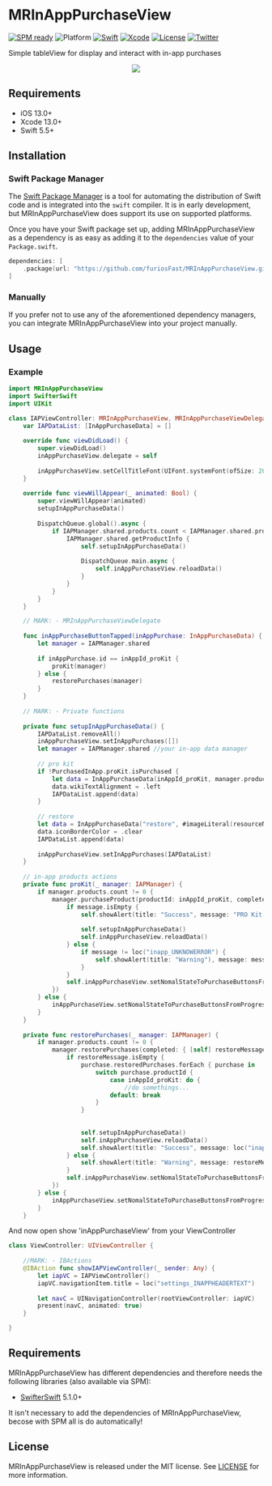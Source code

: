 # MRInAppPurchaseView

[![SPM ready](https://img.shields.io/badge/SPM-ready-orange.svg)](https://swift.org/package-manager/)
![Platform](https://img.shields.io/badge/platforms-iOS%2013.0-F28D00.svg)
[![Swift](https://img.shields.io/badge/Swift-5.5-orange.svg)](https://swift.org)
[![Xcode](https://img.shields.io/badge/Xcode-13.0-blue.svg)](https://developer.apple.com/xcode)
[![License](https://img.shields.io/cocoapods/l/Pastel.svg?style=flat)](https://github.com/furiosFast/MRInAppPurchaseView/blob/main/LICENSE)
[![Twitter](https://img.shields.io/badge/twitter-@FastDevsProject-blue.svg?style=flat)](https://twitter.com/FastDevsProject)

Simple tableView for display and interact with in-app purchases
    
<p align="center" width="100%">
    <img src="https://github.com/furiosFast/MRInAppPurchaseView/blob/main/Assets/screen.png?raw=true">
</p>
    
## Requirements

- iOS 13.0+
- Xcode 13.0+
- Swift 5.5+

## Installation

### Swift Package Manager

The [Swift Package Manager](https://swift.org/package-manager/) is a tool for automating the distribution of Swift code and is integrated into the `swift` compiler. It is in early development, but MRInAppPurchaseView does support its use on supported platforms.

Once you have your Swift package set up, adding MRInAppPurchaseView as a dependency is as easy as adding it to the `dependencies` value of your `Package.swift`.

```swift
dependencies: [
    .package(url: "https://github.com/furiosFast/MRInAppPurchaseView.git", from: "1.0.0")
]
```

### Manually

If you prefer not to use any of the aforementioned dependency managers, you can integrate MRInAppPurchaseView into your project manually.

## Usage

### Example

```swift
import MRInAppPurchaseView
import SwifterSwift
import UIKit

class IAPViewController: MRInAppPurchaseView, MRInAppPurchaseViewDelegate {
    var IAPDataList: [InAppPurchaseData] = []
    
    override func viewDidLoad() {
        super.viewDidLoad()
        inAppPurchaseView.delegate = self
        
        inAppPurchaseView.setCellTitleFont(UIFont.systemFont(ofSize: 20))
    }
    
    override func viewWillAppear(_ animated: Bool) {
        super.viewWillAppear(animated)                
        setupInAppPurchaseData()
        
        DispatchQueue.global().async {
            if IAPManager.shared.products.count < IAPManager.shared.productIDS.count {
                IAPManager.shared.getProductInfo {
                    self.setupInAppPurchaseData()
                    
                    DispatchQueue.main.async {
                        self.inAppPurchaseView.reloadData()
                    }
                }
            }
        }
    }

    // MARK: - MRInAppPurchaseViewDelegate
    
    func inAppPurchaseButtonTapped(inAppPurchase: InAppPurchaseData) {
        let manager = IAPManager.shared
        
        if inAppPurchase.id == inAppId_proKit {
            proKit(manager)
        } else {
            restorePurchases(manager)
        }
    }
    
    // MARK: - Private functions
    
    private func setupInAppPurchaseData() {
        IAPDataList.removeAll()
        inAppPurchaseView.setInAppPurchases([])
        let manager = IAPManager.shared //your in-app data manager
        
        // pro kit
        if !PurchasedInApp.proKit.isPurchased {
            let data = InAppPurchaseData(inAppId_proKit, manager.productIcons[inAppId_proKit]!, loc("settings_PROKIT"), loc("settings_PROKITWIKI"), loc("inapp_BUY").uppercased())
            data.wikiTextAlignment = .left
            IAPDataList.append(data)
        }
        
        // restore
        let data = InAppPurchaseData("restore", #imageLiteral(resourceName: "restore in-app"), loc("settings_RESTOREINAPP"), nil, loc("inapp_RESTORE").uppercased())
        data.iconBorderColor = .clear
        IAPDataList.append(data)
        
        inAppPurchaseView.setInAppPurchases(IAPDataList)
    }
    
    // in-app products actions
    private func proKit(_ manager: IAPManager) {
        if manager.products.count != 0 {
            manager.purchaseProduct(productId: inAppId_proKit, completed: { message in
                if message.isEmpty {
                    self.showAlert(title: "Success", message: "PRO Kit purchased", buttonTitles: ["OK"])
                
                    self.setupInAppPurchaseData()
                    self.inAppPurchaseView.reloadData()
                } else {
                    if message != loc("inapp_UNKNOWERROR") {
                        self.showAlert(title: "Warning"), message: message, buttonTitles: ["OK"])
                    }
                }
                self.inAppPurchaseView.setNomalStateToPurchaseButtonsFromProgress()
            })
        } else {
            inAppPurchaseView.setNomalStateToPurchaseButtonsFromProgress()
        }
    }
    
    private func restorePurchases(_ manager: IAPManager) {
        if manager.products.count != 0 {
            manager.restorePurchases(completed: { [self] restoreMessage, purchase in
                if restoreMessage.isEmpty {
                    purchase.restoredPurchases.forEach { purchase in
                        switch purchase.productId {
                            case inAppId_proKit: do {
                                //do somethings...
                            default: break
                        }
                    }
                    
                    
                    self.setupInAppPurchaseData()
                    self.inAppPurchaseView.reloadData()
                    self.showAlert(title: "Success", message: loc("inapp_RESTORESUCCESS"), buttonTitles: ["OK"])
                } else {
                    self.showAlert(title: "Warning", message: restoreMessage, buttonTitles: ["OK"])
                }
                self.inAppPurchaseView.setNomalStateToPurchaseButtonsFromProgress()
            })
        } else {
            inAppPurchaseView.setNomalStateToPurchaseButtonsFromProgress()
        }
    }
```

And now open show 'inAppPurchaseView' from your ViewController

```swift
class ViewController: UIViewController {
    
    //MARK: - IBActions
    @IBAction func showIAPViewController(_ sender: Any) {
        let iapVC = IAPViewController()
        iapVC.navigationItem.title = loc("settings_INAPPHEADERTEXT")
        
        let navC = UINavigationController(rootViewController: iapVC)
        present(navC, animated: true)
    }

}
```

## Requirements

MRInAppPurchaseView has different dependencies and therefore needs the following libraries (also available via SPM):
- [SwifterSwift](https://github.com/SwifterSwift/SwifterSwift.git) 5.1.0+

It isn't necessary to add the dependencies of MRInAppPurchaseView, becose with SPM all is do automatically!

## License

MRInAppPurchaseView is released under the MIT license. See [LICENSE](https://github.com/furiosFast/MRInAppPurchaseView/blob/main/LICENSE) for more information.

